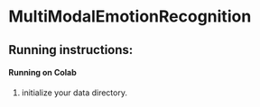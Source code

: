 # MultiModalEmotionRecognition

## Running instructions:
#### Running on Colab 
1. initialize your data directory. 